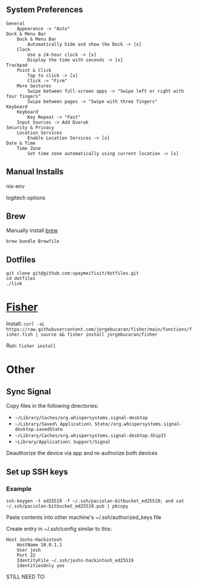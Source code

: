 ## System Preferences
    General
        Appearance -> "Auto"
    Dock & Menu Bar
        Dock & Menu Bar
            Automatically hide and show the Dock -> [x]
        Clock
            Use a 24-hour clock -> [x]
            Display the time with seconds -> [x]
    Trackpad
        Point & Click
            Tap to click -> [x]
            Click -> "Firm"
        More Gestures
            Swipe between full-screen apps -> "Swipe left or right with four fingers"
            Swipe between pages -> "Swipe with three fingers"
    Keyboard
        Keyboard
            Key Repeat -> "Fast"
        Input Sources -> Add Dvorak
    Security & Privacy
        Location Services
            Enable Location Services -> [x]
    Date & Time
        Time Zone
            Set time zone automatically using current location -> [x]

## Manual Installs
nix-env

logitech options

## Brew
Manually install [brew](https://brew.sh/)

`brew bundle Brewfile`

## Dotfiles
```
git clone git@github.com:upaymeifixit/dotfiles.git
cd dotfiles
./link
```
# [Fisher](https://github.com/jorgebucaran/fisher)
Install: `curl -sL https://raw.githubusercontent.com/jorgebucaran/fisher/main/functions/fisher.fish | source && fisher install jorgebucaran/fisher`

Run: `fisher install`


# Other
## Sync Signal
Copy files in the following directories:
- `~/Library/Caches/org.whispersystems.signal-desktop`
- `~/Library/Saved\ Application\ State//org.whispersystems.signal-desktop.savedState`
- `~/Library/Caches/org.whispersystems.signal-desktop.ShipIt`
- `~Library/Application\ Support/Signal`

Deauthorize the device via app and re-authorize both devices


## Set up SSH keys
### Example
`ssh-keygen -t ed25519 -f ~/.ssh/paciolan-bitbucket_ed25519; and cat ~/.ssh/paciolan-bitbucket_ed25519.pub | pbcopy`

Paste contents into other machine's ~/.ssh/authorized_keys file

Create entry in ~/.ssh/config similar to this:
```
Host Joshs-Hackintosh
	HostName 10.0.1.1
	User josh
    Port 22
	IdentityFile ~/.ssh/joshs-hackintosh_ed25519
	IdentitiesOnly yes
```


STILL NEED TO:
